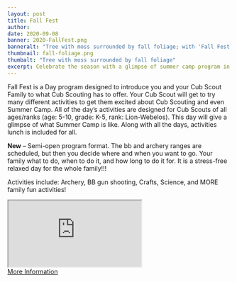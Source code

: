 ```yaml
---
layout: post
title: Fall Fest
author:
date: 2020-09-08
banner: 2020-FallFest.png
banneralt: "Tree with moss surrounded by fall foliage; with 'Fall Fest - Saturdays, October 10-31'"
thumbnail: fall-foliage.png
thumbalt: "Tree with moss surrounded by fall foliage"
excerpt: Celebrate the season with a glimpse of summer camp program in the fall!
---
```


Fall Fest is a Day program designed to introduce you and your Cub Scout Family to what Cub Scouting has to offer.  Your Cub Scout will get to try many different activities to get them excited about Cub Scouting and even Summer Camp.  All of the day’s activities are designed for Cub Scouts of all ages/ranks (age:  5-10, grade:  K-5, rank: Lion-Webelos).  This day will give a glimpse of what Summer Camp is like.  Along with all the days, activities lunch is included for all.

**New** – Semi-open program format.  The bb and archery ranges are scheduled, but then you decide where and when you want to go.   Your family what to do, when to do it, and how long to do it for.  It is a stress-free relaxed day for the whole family!!!  

Activities include:
Archery, BB gun shooting, Crafts, Science, and MORE family fun activities!

<div class="embed-responsive embed-responsive-16by9 mb-3">
  <iframe class="embed-responsive-item" src="https://www.youtube.com/embed/-WOq4mruCgY" allow="accelerometer; autoplay; encrypted-media; gyroscope; picture-in-picture" allowfullscreen></iframe>
</div>

<div class="text-center my-5">
  <a href="https://colbsa.org/fallfest" class="btn btn-primary">More Information</a>
</div>
